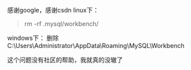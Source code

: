 感谢google，感谢csdn
linux下：

> rm -rf .mysql/workbench/

windows下：
删除C:\Users\Administrator\AppData\Roaming\MySQL\Workbench

这个问题没有社区的帮助，我就真的没辙了